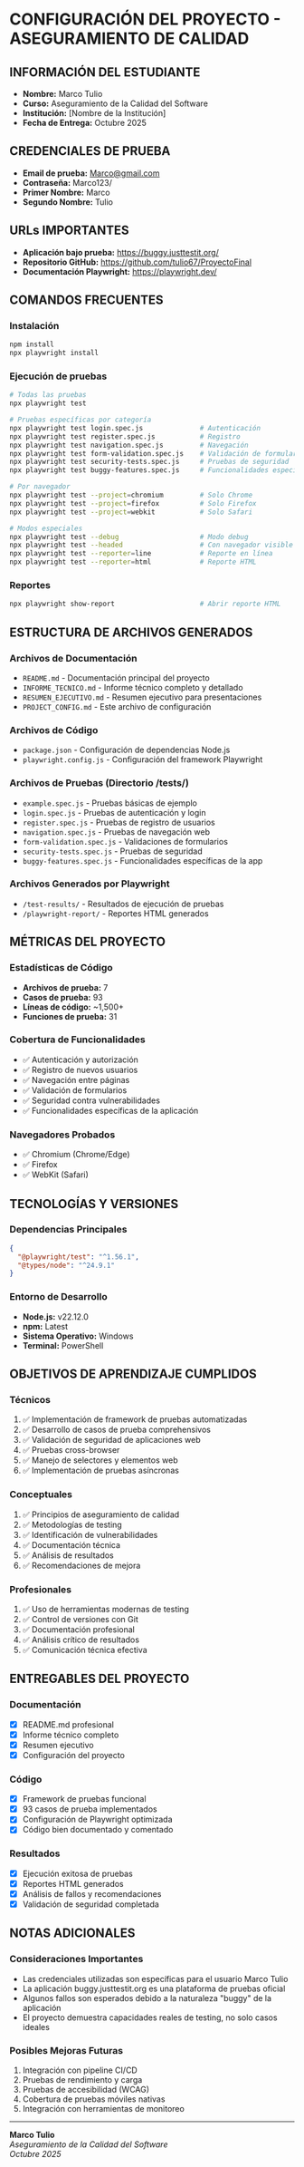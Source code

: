 # CONFIGURACIÓN DEL PROYECTO - ASEGURAMIENTO DE CALIDAD

## INFORMACIÓN DEL ESTUDIANTE
- **Nombre:** Marco Tulio
- **Curso:** Aseguramiento de la Calidad del Software
- **Institución:** [Nombre de la Institución]
- **Fecha de Entrega:** Octubre 2025

## CREDENCIALES DE PRUEBA
- **Email de prueba:** Marco@gmail.com
- **Contraseña:** Marco123/
- **Primer Nombre:** Marco
- **Segundo Nombre:** Tulio

## URLs IMPORTANTES
- **Aplicación bajo prueba:** https://buggy.justtestit.org/
- **Repositorio GitHub:** https://github.com/tulio67/ProyectoFinal
- **Documentación Playwright:** https://playwright.dev/

## COMANDOS FRECUENTES

### Instalación
```bash
npm install
npx playwright install
```

### Ejecución de pruebas
```bash
# Todas las pruebas
npx playwright test

# Pruebas específicas por categoría
npx playwright test login.spec.js              # Autenticación
npx playwright test register.spec.js           # Registro
npx playwright test navigation.spec.js         # Navegación
npx playwright test form-validation.spec.js    # Validación de formularios
npx playwright test security-tests.spec.js     # Pruebas de seguridad
npx playwright test buggy-features.spec.js     # Funcionalidades específicas

# Por navegador
npx playwright test --project=chromium         # Solo Chrome
npx playwright test --project=firefox          # Solo Firefox
npx playwright test --project=webkit           # Solo Safari

# Modos especiales
npx playwright test --debug                    # Modo debug
npx playwright test --headed                   # Con navegador visible
npx playwright test --reporter=line            # Reporte en línea
npx playwright test --reporter=html            # Reporte HTML
```

### Reportes
```bash
npx playwright show-report                     # Abrir reporte HTML
```

## ESTRUCTURA DE ARCHIVOS GENERADOS

### Archivos de Documentación
- `README.md` - Documentación principal del proyecto
- `INFORME_TECNICO.md` - Informe técnico completo y detallado
- `RESUMEN_EJECUTIVO.md` - Resumen ejecutivo para presentaciones
- `PROJECT_CONFIG.md` - Este archivo de configuración

### Archivos de Código
- `package.json` - Configuración de dependencias Node.js
- `playwright.config.js` - Configuración del framework Playwright

### Archivos de Pruebas (Directorio /tests/)
- `example.spec.js` - Pruebas básicas de ejemplo
- `login.spec.js` - Pruebas de autenticación y login
- `register.spec.js` - Pruebas de registro de usuarios
- `navigation.spec.js` - Pruebas de navegación web
- `form-validation.spec.js` - Validaciones de formularios
- `security-tests.spec.js` - Pruebas de seguridad
- `buggy-features.spec.js` - Funcionalidades específicas de la app

### Archivos Generados por Playwright
- `/test-results/` - Resultados de ejecución de pruebas
- `/playwright-report/` - Reportes HTML generados

## MÉTRICAS DEL PROYECTO

### Estadísticas de Código
- **Archivos de prueba:** 7
- **Casos de prueba:** 93
- **Líneas de código:** ~1,500+
- **Funciones de prueba:** 31

### Cobertura de Funcionalidades
- ✅ Autenticación y autorización
- ✅ Registro de nuevos usuarios
- ✅ Navegación entre páginas
- ✅ Validación de formularios
- ✅ Seguridad contra vulnerabilidades
- ✅ Funcionalidades específicas de la aplicación

### Navegadores Probados
- ✅ Chromium (Chrome/Edge)
- ✅ Firefox
- ✅ WebKit (Safari)

## TECNOLOGÍAS Y VERSIONES

### Dependencias Principales
```json
{
  "@playwright/test": "^1.56.1",
  "@types/node": "^24.9.1"
}
```

### Entorno de Desarrollo
- **Node.js:** v22.12.0
- **npm:** Latest
- **Sistema Operativo:** Windows
- **Terminal:** PowerShell

## OBJETIVOS DE APRENDIZAJE CUMPLIDOS

### Técnicos
1. ✅ Implementación de framework de pruebas automatizadas
2. ✅ Desarrollo de casos de prueba comprehensivos
3. ✅ Validación de seguridad de aplicaciones web
4. ✅ Pruebas cross-browser
5. ✅ Manejo de selectores y elementos web
6. ✅ Implementación de pruebas asíncronas

### Conceptuales
1. ✅ Principios de aseguramiento de calidad
2. ✅ Metodologías de testing
3. ✅ Identificación de vulnerabilidades
4. ✅ Documentación técnica
5. ✅ Análisis de resultados
6. ✅ Recomendaciones de mejora

### Profesionales
1. ✅ Uso de herramientas modernas de testing
2. ✅ Control de versiones con Git
3. ✅ Documentación profesional
4. ✅ Análisis crítico de resultados
5. ✅ Comunicación técnica efectiva

## ENTREGABLES DEL PROYECTO

### Documentación
- [x] README.md profesional
- [x] Informe técnico completo
- [x] Resumen ejecutivo
- [x] Configuración del proyecto

### Código
- [x] Framework de pruebas funcional
- [x] 93 casos de prueba implementados
- [x] Configuración de Playwright optimizada
- [x] Código bien documentado y comentado

### Resultados
- [x] Ejecución exitosa de pruebas
- [x] Reportes HTML generados
- [x] Análisis de fallos y recomendaciones
- [x] Validación de seguridad completada

## NOTAS ADICIONALES

### Consideraciones Importantes
- Las credenciales utilizadas son específicas para el usuario Marco Tulio
- La aplicación buggy.justtestit.org es una plataforma de pruebas oficial
- Algunos fallos son esperados debido a la naturaleza "buggy" de la aplicación
- El proyecto demuestra capacidades reales de testing, no solo casos ideales

### Posibles Mejoras Futuras
1. Integración con pipeline CI/CD
2. Pruebas de rendimiento y carga
3. Pruebas de accesibilidad (WCAG)
4. Cobertura de pruebas móviles nativas
5. Integración con herramientas de monitoreo

---

**Marco Tulio**  
*Aseguramiento de la Calidad del Software*  
*Octubre 2025*